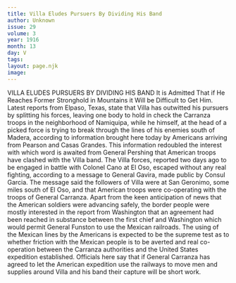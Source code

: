 ```yaml
---
title: Villa Eludes Pursuers By Dividing His Band
author: Unknown
issue: 29
volume: 3
year: 1916
month: 13
day: V
tags:
layout: page.njk
image:
---
```

VILLA ELUDES PURSUERS BY DIVIDING HIS BAND    It is Admitted That if He Reaches Former Stronghold in Mountains it Will be Difficult to Get Him.       Latest reports from Elpaso, Texas, state that Villa has outwitted his pursuers by splitting his forces, leaving one body to hold in check the Carranza troops in the neighborhood of Namiquipa, while he himself, at the head of a picked force is trying to break through the lines of his enemies south of Madera, according to information brought here today by Americans arriving from Pearson and Casas Grandes.       This information redoubled the interest with which word is awaited from General Pershing that American troops have clashed with the Villa band.       The Villa forces, reported two days ago to be engaged in battle with Colonel Cano at El Oso, escaped without any real fighting, according to a message to General Gavira, made public by Consul Garcia. The message said the followers of Villa were at San Geronimo, some miles south of El Oso, and that American troops were co-operating with the troops of General Carranza.       Apart from the keen anticipation of news that the American soldiers were advancing safely, the border people were mostly interested in the report from Washington that an agreement had been reached in substance between the first chief and Washington which would permit General Funston to use the Mexican railroads.       The using of the Mexican lines by the Americans is expected to be the supreme test as to whether friction with the Mexican people is to be averted and real co-operation between the Carranza authorities and the United States expedition established.       Officials here say that if General Carranza has agreed to let the American expedition use the railways to move men and supplies around Villa and his band their capture will be short work. 


